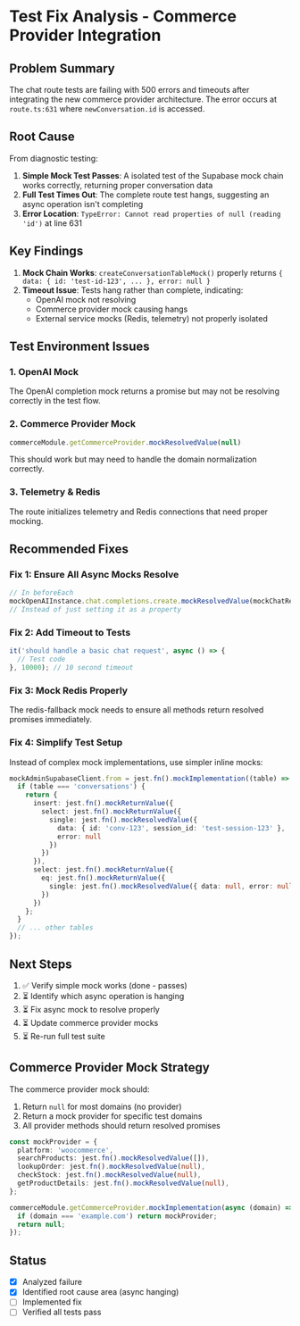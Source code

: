 # Test Fix Analysis - Commerce Provider Integration

## Problem Summary

The chat route tests are failing with 500 errors and timeouts after integrating the new commerce provider architecture. The error occurs at `route.ts:631` where `newConversation.id` is accessed.

## Root Cause

From diagnostic testing:

1. **Simple Mock Test Passes**: A isolated test of the Supabase mock chain works correctly, returning proper conversation data
2. **Full Test Times Out**: The complete route test hangs, suggesting an async operation isn't completing
3. **Error Location**: `TypeError: Cannot read properties of null (reading 'id')` at line 631

## Key Findings

1. **Mock Chain Works**: `createConversationTableMock()` properly returns `{ data: { id: 'test-id-123', ... }, error: null }`
2. **Timeout Issue**: Tests hang rather than complete, indicating:
   - OpenAI mock not resolving
   - Commerce provider mock causing hangs
   - External service mocks (Redis, telemetry) not properly isolated

## Test Environment Issues

### 1. OpenAI Mock
The OpenAI completion mock returns a promise but may not be resolving correctly in the test flow.

### 2. Commerce Provider Mock
```typescript
commerceModule.getCommerceProvider.mockResolvedValue(null)
```
This should work but may need to handle the domain normalization correctly.

### 3. Telemetry & Redis
The route initializes telemetry and Redis connections that need proper mocking.

## Recommended Fixes

### Fix 1: Ensure All Async Mocks Resolve
```typescript
// In beforeEach
mockOpenAIInstance.chat.completions.create.mockResolvedValue(mockChatResponse);
// Instead of just setting it as a property
```

### Fix 2: Add Timeout to Tests
```typescript
it('should handle a basic chat request', async () => {
  // Test code
}, 10000); // 10 second timeout
```

### Fix 3: Mock Redis Properly
The redis-fallback mock needs to ensure all methods return resolved promises immediately.

### Fix 4: Simplify Test Setup
Instead of complex mock implementations, use simpler inline mocks:

```typescript
mockAdminSupabaseClient.from = jest.fn().mockImplementation((table) => {
  if (table === 'conversations') {
    return {
      insert: jest.fn().mockReturnValue({
        select: jest.fn().mockReturnValue({
          single: jest.fn().mockResolvedValue({
            data: { id: 'conv-123', session_id: 'test-session-123' },
            error: null
          })
        })
      }),
      select: jest.fn().mockReturnValue({
        eq: jest.fn().mockReturnValue({
          single: jest.fn().mockResolvedValue({ data: null, error: null })
        })
      })
    };
  }
  // ... other tables
});
```

## Next Steps

1. ✅ Verify simple mock works (done - passes)
2. ⏳ Identify which async operation is hanging
3. ⏳ Fix async mock to resolve properly
4. ⏳ Update commerce provider mocks
5. ⏳ Re-run full test suite

## Commerce Provider Mock Strategy

The commerce provider mock should:
1. Return `null` for most domains (no provider)
2. Return a mock provider for specific test domains
3. All provider methods should return resolved promises

```typescript
const mockProvider = {
  platform: 'woocommerce',
  searchProducts: jest.fn().mockResolvedValue([]),
  lookupOrder: jest.fn().mockResolvedValue(null),
  checkStock: jest.fn().mockResolvedValue(null),
  getProductDetails: jest.fn().mockResolvedValue(null),
};

commerceModule.getCommerceProvider.mockImplementation(async (domain) => {
  if (domain === 'example.com') return mockProvider;
  return null;
});
```

## Status

- [x] Analyzed failure
- [x] Identified root cause area (async hanging)
- [ ] Implemented fix
- [ ] Verified all tests pass
